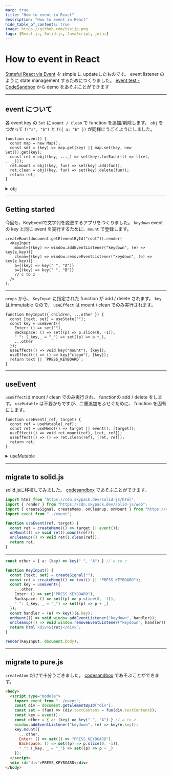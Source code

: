 ```yaml
---
marp: true
title: "How to event in React"
description: "How to event in React"
hide_table_of_contents: true
image: https://github.com/tseijp.png
tags: [React.js, Solid.js, JavaScript, jotai]
---
```


# How to event in React

<!--
It is a simple update of [Stateful React via Event][prev],
previously created to manage state like the `event listener`.
-->

[Stateful React via Event][prev] を simple に updateしたものです。
event listener のように state management するためにつくりました。
[event test - CodeSandbox][test] から demo をあそぶことができます

[prev]: https://tsei.jp/articles
[test]: https://codesandbox.io/s/event-test-ng0nh7
[test2]: https://codesandbox.io/s/event-test2-wgj3wy
[test3]: https://codesandbox.io/s/event-test3-ezbhxo

<!--truncate-->

---

## event について

各 event key の `Set` に `mount / clean` で function を追加/削除します。
`obj` をつかって `f("a", "b")` と `f({ a: "b" })` が同様にうごくようにしました。


```tsx
function event() {
  const map = new Map();
  const set = (key) => map.get(key) || map.set(key, new Set()).get(key);
  const ret = obj((key, ..._) => set(key).forEach((l) => l(ret, ..._)));
  ret.mount = obj((key, fun) => set(key).add(fun));
  ret.clean = obj((key, fun) => set(key).delete(fun));
  return ret;
}
```

<details>
<summary>obj</summary>

```tsx
function obj(fun = () => {}) {
  return (target, ...args) => {
    if (typeof target === "string") fun(target, ...args);
    else for (const key in target) fun(key, target[key]);
  };
}
```

</details>

---

## Getting started

今回も、KeyEventで文字列を変更するアプリをつくりました。
`keydown` event の key と同じ event を実行するために、`mount` で登録します。


```tsx
createRoot(document.getElementById("root")).render(
  <KeyInput
    mount={(key) => window.addEventListener("keydown", (e) => key(e.key))}
    clean={(key) => window.removeEventListener("keydown", (e) => key(e.key))}
    a={(key) => key(" ", "A")}
    b={(key) => key(" ", "B")}
    // c to z
  />
);
```

---

`props` から、 `KeyInput` に指定された function が add / delete されます。
`key` は immutable なので、 `useEffect` は mount / clean でのみ実行されます。

```tsx
function KeyInput({ children, ...other }) {
  const [text, set] = useState("");
  const key = useEvent({
    Enter: () => set(""),
    Backspace: () => set((p) => p.slice(0, -1)),
    " ": (_key,_ = "_") => set((p) => p +_),
    ...other
  });
  useEffect(() => void key("mount"), [key]);
  useEffect(() => () => key("clean"), [key]);
  return text || `PRESS_KEYBOARD`;
}
```

---

## useEvent

`useEffect`は mount / clean でのみ実行され、 functionの add / delete をします。
`useMutable` は不要かもですが、二重追加をふせぐために、 function を固有にします。

```tsx
function useEvent(_ref, target) {
  const ref = useMutable(_ref);
  const ret = useMemo(() => target || event(), [target]);
  useEffect(() => void ret.mount(ref), [ret, ref]);
  useEffect(() => () => ret.clean(ref), [ret, ref]);
  return ret;
}
```

<details>
<summary>useMutable</summary>

```tsx
function useMutable(target) {
  const ref = useRef();
  ref.current = target;
  return useMemo(() => {
    const ret = {};
    for (const key in target)
      ret[key] = ret[key] || ((...args) => ref.current[key](...args));
    return ret;
  }, [ret, target]);
}
```

</details>

---

## migrate to solid.js

solid.jsに移植してみました。 [codesandbox][test2] であそぶことができます。

```ts
import html from "https://cdn.skypack.dev/solid-js/html";
import { render } from "https://cdn.skypack.dev/solid-js/web";
import { createSignal, createMemo, onCleanup, onMount } from "https://cdn.skypack.dev/solid-js";
import event from "../event";

function useEvent(ref, target) {
  const ret = createMemo(() => target || event());
  onMount(() => void ret().mount(ref));
  onCleanup(() => void ret().clean(ref));
  return ret;
}
```

---

```ts
const other = { a: (key) => key(" ", "A") } // a to z

function KeyInput() {
  const [text, set] = createSignal("");
  const ret = createMemo(() => text() || "PRESS_KEYBOARD");
  const key = useEvent({
    ...other,
    Enter: () => set("PRESS_KEYBOARD"),
    Backspace: () => set((p) => p.slice(0, -1)),
    " ": (_key, _ = "_") => set((p) => p + _)
  });
  const handler = (e) => key()(e.key);
  onMount(() => void window.addEventListener("keydown", handler));
  onCleanup(() => void window.removeEventListener("keydown", handler));
  return html`<div>${ret}</div>`;
}

render(KeyInput, document.body);
```

---

## migrate to pure.js

`createAtom` だけで十分うごきました。 [codesandbox][test3] であそぶことができます。

```html
<body>
  <script type="module">
    import event from "../event";
    const div = document.getElementById("div");
    const set = (fun) => (div.textContent = fun(div.textContent));
    const key = event();
    const other = { a: (key) => key(" ", "A") } // a to z
    window.addEventListener("keydown", (e) => key(e.key));
    key.mount({
      ...other,
      Enter: () => set(() => "PRESS_KEYBOARD"),
      Backspace: () => set((p) => p.slice(0, -1)),
      " ": (_key, _ = "_") => set((p) => p + _)
    });
  </script>
  <div id="div">PRESS_KEYBOARD</div>
</body>
```
